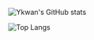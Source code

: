 ![Ykwan's GitHub stats](https://repo-vert.vercel.app/api?username=Youngkwan-Cho&show_icons=true&theme=radical)

![Top Langs](https://repo-vert.vercel.app/api/top-langs/?username=Youngkwan-Cho&layout=compact)
